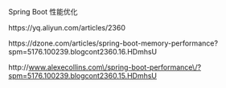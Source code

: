 Spring Boot 性能优化

https:\/\/yq.aliyun.com\/articles\/2360

https:\/\/dzone.com\/articles\/spring-boot-memory-performance?spm=5176.100239.blogcont2360.16.HDmhsU

http:\/\/www.alexecollins.com\/spring-boot-performance\/?spm=5176.100239.blogcont2360.15.HDmhsU

